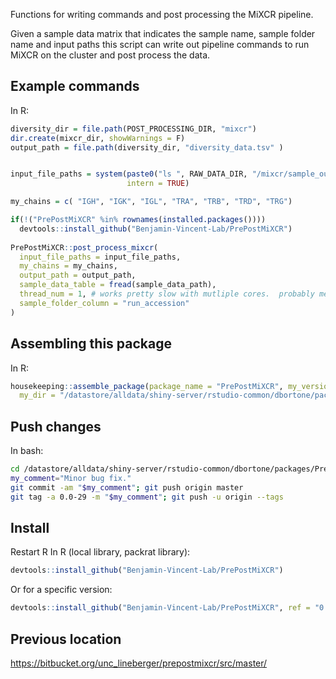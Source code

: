 Functions for writing commands and post processing the MiXCR pipeline.

Given a sample data matrix that indicates the sample name, sample folder name and input paths
this script can write out pipeline commands to run MiXCR on the cluster and post process the
data.

## Example commands
In R:
``` r 
diversity_dir = file.path(POST_PROCESSING_DIR, "mixcr")
dir.create(mixcr_dir, showWarnings = F)
output_path = file.path(diversity_dir, "diversity_data.tsv" )


input_file_paths = system(paste0("ls ", RAW_DATA_DIR, "/mixcr/sample_output/*/*_clones.txt"), 
                          intern = TRUE)

my_chains = c( "IGH", "IGK", "IGL", "TRA", "TRB", "TRD", "TRG")

if(!("PrePostMiXCR" %in% rownames(installed.packages())))
  devtools::install_github("Benjamin-Vincent-Lab/PrePostMiXCR")
  
PrePostMiXCR::post_process_mixcr(
  input_file_paths = input_file_paths,
  my_chains = my_chains,
  output_path = output_path,
  sample_data_table = fread(sample_data_path),
  thread_num = 1, # works pretty slow with mutliple cores.  probably memory limited.
  sample_folder_column = "run_accession"
)
```


## Assembling this package
In R:
``` r
housekeeping::assemble_package(package_name = "PrePostMiXCR", my_version = "0.0-29",
  my_dir = "/datastore/alldata/shiny-server/rstudio-common/dbortone/packages/PrePostMiXCR")
```

## Push changes
In bash:
``` bash
cd /datastore/alldata/shiny-server/rstudio-common/dbortone/packages/PrePostMiXCR
my_comment="Minor bug fix."
git commit -am "$my_comment"; git push origin master
git tag -a 0.0-29 -m "$my_comment"; git push -u origin --tags
```

## Install
Restart R
In R (local library, packrat library):
``` r
devtools::install_github("Benjamin-Vincent-Lab/PrePostMiXCR")
```

Or for a specific version:
``` r
devtools::install_github("Benjamin-Vincent-Lab/PrePostMiXCR", ref = "0.0-27")
```

## Previous location
https://bitbucket.org/unc_lineberger/prepostmixcr/src/master/
